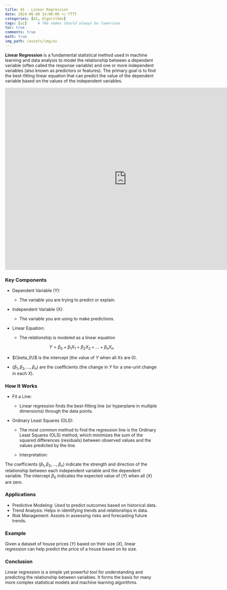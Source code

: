 ```yaml
---
title: AI - Linear Regression
date: 2024-06-08 14:00:00 +/-TTTT
categories: [AI, Algorithms]
tags: [ai]     # TAG names should always be lowercase
toc: true
comments: true
math: true
img_path: /assets/img/ai
---
```

**Linear Regression** is a fundamental statistical method used in machine learning and data analysis to model the relationship between a dependent variable (often called the response variable) and one or more independent variables (also known as predictors or features). The primary goal is to find the best-fitting linear equation that can predict the value of the dependent variable based on the values of the independent variables.

<iframe src="https://neumont-gamedev.github.io/assets/unity/test/index.html" width="800" height="600" frameborder="0"></iframe>

### Key Components
+ Dependent Variable (Y):
  + The variable you are trying to predict or explain.

+ Independent Variable (X):
  + The variable you are using to make predictions.

+ Linear Equation:
  + The relationship is modeled as a linear equation

$$
Y = \beta_0 + \beta_1 X_1 + \beta_2 X_2 + \ldots + \beta_n X_n
$$

  + $(\beta_0\)$ is the intercept (the value of $Y$ when all $Xs$ are 0).

+ $(\beta_1, \beta_2, \ldots, \beta_n)$ are the coefficients (the change in $Y$ for a one-unit change in each $X$).

### How It Works
+ Fit a Line:

  + Linear regression finds the best-fitting line (or hyperplane in multiple dimensions) through the data points.

+ Ordinary Least Squares (OLS):

  + The most common method to find the regression line is the Ordinary Least Squares (OLS) method, which minimizes the sum of the squared differences (residuals) between observed values and the values predicted by the line.
  
  + Interpretation:

The coefficients $(\beta_1, \beta_2, \ldots, \beta_n)$ indicate the strength and direction of the relationship between each independent variable and the dependent variable.
The intercept $\beta_0$ indicates the expected value of $(Y)$ when all $(X)$ are zero.

### Applications
+ Predictive Modeling: Used to predict outcomes based on historical data.
+ Trend Analysis: Helps in identifying trends and relationships in data.
+ Risk Management: Assists in assessing risks and forecasting future trends.

### Example
Given a dataset of house prices $(Y)$ based on their size $(X)$, linear regression can help predict the price of a house based on its size.

### Conclusion
Linear regression is a simple yet powerful tool for understanding and predicting the relationship between variables. It forms the basis for many more complex statistical models and machine learning algorithms.


